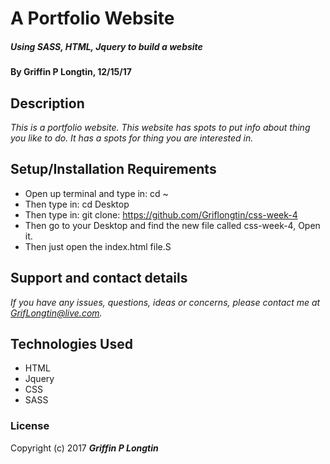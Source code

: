 # A Portfolio Website

##### Using SASS, HTML, Jquery to build a website

#### By Griffin P Longtin, 12/15/17

## Description

_This is a portfolio website. This website has spots to put info about thing you like to do. It has a spots for thing you are interested in._

## Setup/Installation Requirements

* Open up terminal and type in: cd ~
* Then type in: cd Desktop
* Then type in: git clone: https://github.com/Griflongtin/css-week-4
* Then go to your Desktop and find the new file called css-week-4, Open it.
* Then just open the index.html file.S

## Support and contact details

_If you have any issues, questions, ideas or concerns, please contact me at GrifLongtin@live.com._

## Technologies Used

* HTML
* Jquery
* CSS
* SASS

### License

Copyright (c) 2017 **_Griffin P Longtin_**
